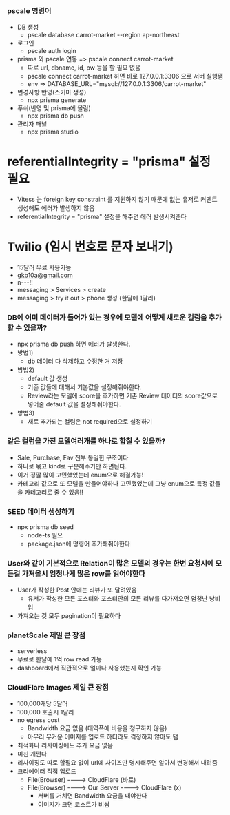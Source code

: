 ### pscale 명령어

- DB 생성
  - pscale database carrot-market --region ap-northeast
- 로그인
  - pscale auth login
- prisma 와 pscale 연동 => pscale connect carrot-market
  - 따로 url, dbname, id, pw 등을 할 필요 없음
  - pscale connect carrot-market 하면 바로 127.0.0.1:3306 으로 서버 실행됌
  - env => DATABASE_URL="mysql://127.0.0.1:3306/carrot-market"
- 변경사항 반영(스키마 생성)
  - npx prisma generate
- 푸쉬(반영 및 prisma에 올림)
  - npx prisma db push
- 관리자 패널
  - npx prisma studio

# referentialIntegrity = "prisma" 설정 필요

- Vitess 는 foreign key constraint 를 지원하지 않기 때문에 없는 유저로 커멘트 생성해도 에러가 발생하지 않음
- referentialIntegrity = "prisma" 설정을 해주면 에러 발생시켜준다

# Twilio (임시 번호로 문자 보내기)

- 15달러 무료 사용가능
- gkb10a@gmail.com
- n---!!
- messaging > Services > create
- messaging > try it out > phone 생성 (한달에 1달러)

### DB에 이미 데이터가 들어가 있는 경우에 모델에 어떻게 새로운 컬럼을 추가할 수 있을까?

- npx prisma db push 하면 에러가 발생한다.
- 방법1)
  - db 데이터 다 삭제하고 수정한 거 저장
- 방법2)
  - default 값 생성
  - 기존 값들에 대해서 기본값을 설정해줘야한다.
  - Review라는 모델에 score을 추가하면 기존 Review 데이터의 score값으로 넣어줄 default 값을 설정해줘야한다.
- 방법3)
  - 새로 추가되는 컬럼은 not required으로 설정하기

### 같은 컬럼을 가진 모델여러개를 하나로 합칠 수 있을까?

- Sale, Purchase, Fav 전부 동일한 구조이다
- 하나로 묶고 kind로 구분해주기만 하면된다.
- 이거 정말 많이 고민했었는데 enum으로 해결가능!
- 카테고리 값으로 또 모델을 만들어야하나 고민했었는데 그냥 enum으로 특정 값들을 카테고리로 줄 수 있음!!

### SEED 데이터 생성하기

- npx prisma db seed
  - node-ts 필요
  - package.json에 명령어 추가해줘야한다

### User와 같이 기본적으로 Relation이 많은 모델의 경우는 한번 요청시에 모든걸 가져올시 엄청나게 많은 row를 읽어야한다

- User가 작성한 Post 안에는 리뷰가 또 달려있음
  - 유저가 작성한 모든 포스터와 포스터안의 모든 리뷰를 다가져오면 엄청난 낭비임
- 가져오는 것 모두 pagination이 필요하다

### planetScale 제일 큰 장점

- serverless
- 무료로 한달에 1억 row read 가능
- dashboard에서 직관적으로 얼마나 사용했는지 확인 가능

### CloudFlare Images 제일 큰 장점

- 100,000개당 5달러
- 100,000 호출시 1달러
- no egress cost
  - Bandwidth 요금 없음 (대역폭에 비용을 청구하지 않음)
  - 아무리 무거운 이미지를 업로드 하더라도 걱정하지 않아도 됌
- 최적화나 리사이징에도 추가 요금 없음
- 미친 개쩐다
- 리사이징도 따로 할필요 없이 url에 사이즈만 명시해주면 알아서 변경해서 내려줌
- 크리에이터 직접 업로드
  - File(Browser) ----> CloudFlare (바로)
  - File(Browser) ----> Our Server ----> CloudFlare (x)
    - 서버를 거치면 Bandwidth 요금을 내야한다
    - 이미지가 크면 코스트가 비쌈
